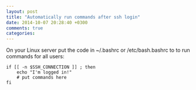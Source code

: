 ```yaml
---
layout: post
title: "Automatically run commands after ssh login"
date: 2014-10-07 20:28:40 +0300
comments: true
categories: 
---
```


On your Linux server put the code in ~/.bashrc or /etc/bash.bashrc to to run commands for all users:

```
if [[ -n $SSH_CONNECTION ]] ; then
    echo "I'm logged in!"
    # put commands here 
fi
```
